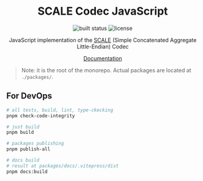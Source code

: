 <div align="center">
    <h1>SCALE Codec JavaScript</h1>
    <img src="https://img.shields.io/github/checks-status/soramitsu/scale-codec-js-library/master" alt="built status">
    <img src="https://img.shields.io/github/license/soramitsu/scale-codec-js-library" alt="license">
    <p>
        JavaScript implementation of the <a href="https://substrate.dev/docs/en/knowledgebase/advanced/codec">SCALE</a> (Simple Concatenated Aggregate Little-Endian) Codec
    </p>
    <p>
        <a href="https://soramitsu.github.io/scale-codec-js-library/">Documentation</a>
    </p>
</div>

> Note: it is the root of the monorepo. Actual packages are located at `./packages/`.

## For DevOps

```bash
# all tests, build, lint, type-ckecking
pnpm check-code-integrity

# just build
pnpm build

# packages publishing
pnpm publish-all

# docs build
# result at packages/docs/.vitepress/dist
pnpm docs:build
```
